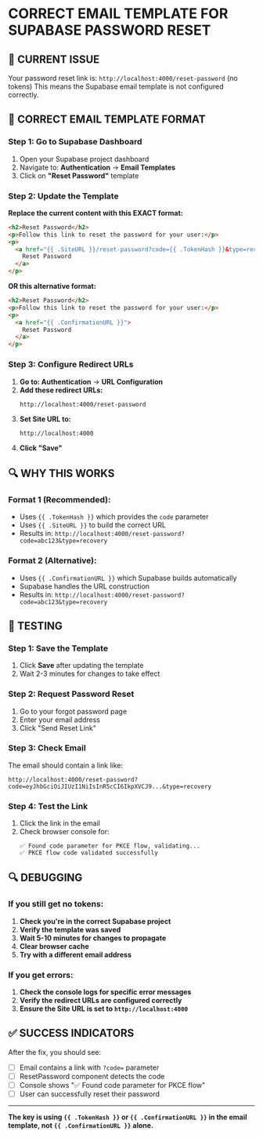 # CORRECT EMAIL TEMPLATE FOR SUPABASE PASSWORD RESET

## 🚨 **CURRENT ISSUE**
Your password reset link is: `http://localhost:4000/reset-password` (no tokens)
This means the Supabase email template is not configured correctly.

## 🔧 **CORRECT EMAIL TEMPLATE FORMAT**

### **Step 1: Go to Supabase Dashboard**
1. Open your Supabase project dashboard
2. Navigate to: **Authentication** → **Email Templates**
3. Click on **"Reset Password"** template

### **Step 2: Update the Template**

**Replace the current content with this EXACT format:**

```html
<h2>Reset Password</h2>
<p>Follow this link to reset the password for your user:</p>
<p>
  <a href="{{ .SiteURL }}/reset-password?code={{ .TokenHash }}&type=recovery">
    Reset Password
  </a>
</p>
```

**OR this alternative format:**

```html
<h2>Reset Password</h2>
<p>Follow this link to reset the password for your user:</p>
<p>
  <a href="{{ .ConfirmationURL }}">
    Reset Password
  </a>
</p>
```

### **Step 3: Configure Redirect URLs**

1. **Go to: Authentication** → **URL Configuration**
2. **Add these redirect URLs:**
   ```
   http://localhost:4000/reset-password
   ```
3. **Set Site URL to:**
   ```
   http://localhost:4000
   ```
4. **Click "Save"**

## 🔍 **WHY THIS WORKS**

### **Format 1 (Recommended):**
- Uses `{{ .TokenHash }}` which provides the `code` parameter
- Uses `{{ .SiteURL }}` to build the correct URL
- Results in: `http://localhost:4000/reset-password?code=abc123&type=recovery`

### **Format 2 (Alternative):**
- Uses `{{ .ConfirmationURL }}` which Supabase builds automatically
- Supabase handles the URL construction
- Results in: `http://localhost:4000/reset-password?code=abc123&type=recovery`

## 🧪 **TESTING**

### **Step 1: Save the Template**
1. Click **Save** after updating the template
2. Wait 2-3 minutes for changes to take effect

### **Step 2: Request Password Reset**
1. Go to your forgot password page
2. Enter your email address
3. Click "Send Reset Link"

### **Step 3: Check Email**
The email should contain a link like:
```
http://localhost:4000/reset-password?code=eyJhbGciOiJIUzI1NiIsInR5cCI6IkpXVCJ9...&type=recovery
```

### **Step 4: Test the Link**
1. Click the link in the email
2. Check browser console for:
   ```
   ✅ Found code parameter for PKCE flow, validating...
   ✅ PKCE flow code validated successfully
   ```

## 🔍 **DEBUGGING**

### **If you still get no tokens:**
1. **Check you're in the correct Supabase project**
2. **Verify the template was saved**
3. **Wait 5-10 minutes for changes to propagate**
4. **Clear browser cache**
5. **Try with a different email address**

### **If you get errors:**
1. **Check the console logs for specific error messages**
2. **Verify the redirect URLs are configured correctly**
3. **Ensure the Site URL is set to `http://localhost:4000`**

## ✅ **SUCCESS INDICATORS**

After the fix, you should see:
- [ ] Email contains a link with `?code=` parameter
- [ ] ResetPassword component detects the code
- [ ] Console shows "✅ Found code parameter for PKCE flow"
- [ ] User can successfully reset their password

---

**The key is using `{{ .TokenHash }}` or `{{ .ConfirmationURL }}` in the email template, not `{{ .ConfirmationURL }}` alone.**

